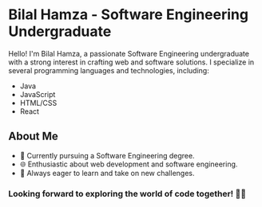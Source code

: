 # Bilal Hamza - Software Engineering Undergraduate

Hello! I'm Bilal Hamza, a passionate Software Engineering undergraduate with a strong interest in crafting web and software solutions. I specialize in several programming languages and technologies, including:

- Java
- JavaScript
- HTML/CSS
- React

## About Me

- 💼 Currently pursuing a Software Engineering degree.
- 🌐 Enthusiastic about web development and software engineering.
- 🚀 Always eager to learn and take on new challenges.
  
### Looking forward to exploring the world of code together! 🧑‍💻
